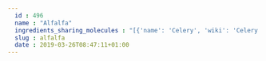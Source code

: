 ```yaml
---
  id : 496
  name : "Alfalfa"
  ingredients_sharing_molecules : "[{'name': 'Celery', 'wiki': 'Celery', 'id': 329, 'category': 'Spice', 'common_molecules': [89594, 5280443, 5280598, 6054, 7284, 527, 8094, 638278, 6072, 6202, 5363388, 644104, 5280511, 650, 5367719, 13144, 637775, 180, 26447, 61020, 247, 8452, 853433, 638011, 1889, 15394, 5280445, 637566, 240, 33931, 5365811, 8130, 798, 6569, 441005, 6561, 5280666, 637542, 441484, 107971, 5284639, 10448, 338, 7288, 8723, 11552, 79803, 1110, 6050, 6986, 5318042, 31260, 2345, 5280863, 784, 10393, 439341, 7150, 1549026, 126, 7654, 7847, 445070, 768, 323, 1183, 9862, 5281708, 637511, 5284503, 802, 72, 61503, 643941, 999, 439246, 244, 8768, 5281654, 439263, 1130, 454, 107, 878, 444539, 18635, 7858, 4788, 8857, 5315892, 11509, 6184, 643779, 6251, 439533, 11128, 998]}, {'name': 'Corn', 'wiki': 'Maize', 'id': 56, 'category': 'Maize', 'common_molecules': [89594, 5280443, 5280598, 6054, 7284, 527, 8094, 638278, 6072, 6202, 5363388, 644104, 5280511, 650, 5367719, 13144, 637775, 180, 26447, 61020, 247, 8452, 853433, 638011, 1889, 15394, 5280445, 637566, 240, 33931, 5365811, 8130, 798, 6569, 441005, 6561, 5280666, 637542, 441484, 107971, 5284639, 10448, 338, 7288, 8723, 11552, 79803, 1110, 6050, 6986, 5318042, 31260, 2345, 5280863, 784, 10393, 439341, 7150, 1549026, 126, 7654, 7847, 445070, 768, 323, 1183, 9862, 5281708, 637511, 5284503, 802, 72, 61503, 643941, 999, 439246, 244, 8768, 439263, 1130, 454, 107, 878, 444539, 18635, 7858, 4788, 8857, 5315892, 11509, 6184, 643779, 6251, 439533, 11128, 998]}, {'name': 'Apple', 'wiki': 'Apple', 'id': 162, 'category': 'Fruit', 'common_molecules': [89594, 5280443, 5280598, 6054, 7284, 527, 8094, 638278, 6072, 6202, 5363388, 644104, 5280511, 650, 5367719, 13144, 637775, 180, 26447, 61020, 247, 8452, 853433, 638011, 1889, 15394, 5280445, 637566, 240, 33931, 5365811, 8130, 798, 6569, 441005, 6561, 637542, 441484, 107971, 5284639, 10448, 338, 7288, 8723, 11552, 79803, 1110, 6050, 6986, 5318042, 31260, 2345, 5280863, 784, 10393, 439341, 7150, 1549026, 126, 7654, 7847, 445070, 768, 323, 1183, 9862, 5281708, 637511, 5284503, 802, 72, 61503, 643941, 999, 439246, 244, 8768, 5281654, 439263, 1130, 454, 107, 878, 444539, 18635, 7858, 4788, 8857, 5315892, 11509, 6184, 643779, 6251, 439533, 11128, 998]}, {'name': 'Guava', 'wiki': 'Guava', 'id': 183, 'category': 'Fruit', 'common_molecules': [89594, 5280443, 5280598, 6054, 7284, 527, 8094, 638278, 6072, 6202, 5363388, 644104, 5280511, 650, 5367719, 13144, 637775, 180, 26447, 61020, 247, 8452, 853433, 638011, 1889, 15394, 5280445, 637566, 240, 33931, 5365811, 8130, 798, 6569, 441005, 6561, 637542, 441484, 107971, 5284639, 10448, 338, 7288, 8723, 11552, 79803, 1110, 6050, 6986, 5318042, 31260, 2345, 5280863, 784, 10393, 439341, 7150, 1549026, 126, 7654, 7847, 445070, 768, 323, 1183, 9862, 5281708, 637511, 5284503, 802, 72, 61503, 643941, 999, 439246, 244, 8768, 5281654, 439263, 1130, 454, 107, 878, 444539, 18635, 7858, 4788, 8857, 5315892, 11509, 6184, 643779, 6251, 439533, 11128, 998]}, {'name': 'Orange', 'wiki': 'Orange_(fruit)', 'id': 194, 'category': 'Fruit', 'common_molecules': [89594, 5280443, 5280598, 6054, 7284, 527, 8094, 638278, 6072, 6202, 5363388, 644104, 5280511, 650, 5367719, 13144, 637775, 180, 26447, 61020, 247, 8452, 853433, 638011, 1889, 15394, 5280445, 637566, 240, 33931, 5365811, 8130, 798, 6569, 441005, 6561, 637542, 441484, 107971, 5284639, 10448, 338, 7288, 8723, 11552, 79803, 1110, 6050, 6986, 5318042, 31260, 2345, 5280863, 784, 10393, 439341, 7150, 1549026, 126, 7654, 7847, 445070, 768, 323, 1183, 9862, 5281708, 637511, 5284503, 802, 72, 61503, 643941, 999, 439246, 244, 8768, 5281654, 439263, 1130, 454, 107, 878, 444539, 18635, 7858, 4788, 8857, 5315892, 11509, 6184, 643779, 6251, 439533, 11128, 998]}]"
  slug : alfalfa
  date : 2019-03-26T08:47:11+01:00
---
```



